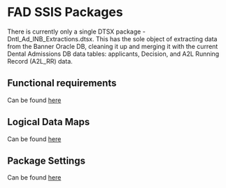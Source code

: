 # FAD SSIS Packages

There is currently only a single DTSX package - Dntl_Ad_INB_Extractions.dtsx. This has the sole object of extracting data from the Banner Oracle DB, cleaning it up and merging it with the current Dental Admissions DB data tables: applicants, Decision, and A2L Running Record (A2L_RR) data.

## Functional requirements

Can be found [here](/Intro/SSIS-Package/Functional-Requirements)

## Logical Data Maps

Can be found [here](/Intro/SSIS-Package/Logical-Data-Map)

## Package Settings

Can be found [here](/Intro/SSIS-Package/Package-Settings)